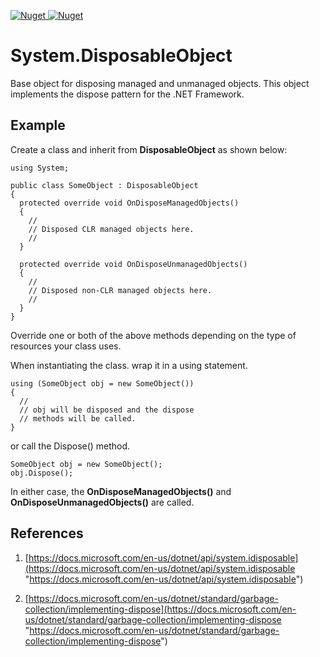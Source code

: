 [![Nuget](https://img.shields.io/nuget/v/System.DisposableObject?label=System.DisposableObject%20-%20NuGet&style=for-the-badge)
![Nuget](https://img.shields.io/nuget/dt/System.DisposableObject?label=Downloads&style=for-the-badge)](https://www.nuget.org/packages/System.DisposableObject/)

# System.DisposableObject
Base object for disposing managed and unmanaged objects. This object implements the dispose pattern for the .NET Framework.

## Example
Create a class and inherit from **DisposableObject** as shown below:

    using System;
    
    public class SomeObject : DisposableObject
    {
      protected override void OnDisposeManagedObjects()
      {
	    //
	    // Disposed CLR managed objects here.
	    //
      }
    
      protected override void OnDisposeUnmanagedObjects()
      {
	    //
	    // Disposed non-CLR managed objects here.
	    //
      }
    }

Override one or both of the above methods depending on the type of resources your class uses.

When instantiating the class. wrap it in a using statement.

    using (SomeObject obj = new SomeObject())
    {
      //
      // obj will be disposed and the dispose
      // methods will be called.
    }

or call the Dispose() method.

    SomeObject obj = new SomeObject();
    obj.Dispose();

In either case, the **OnDisposeManagedObjects()** and **OnDisposeUnmanagedObjects()** are called.

## References

1. [https://docs.microsoft.com/en-us/dotnet/api/system.idisposable](https://docs.microsoft.com/en-us/dotnet/api/system.idisposable "https://docs.microsoft.com/en-us/dotnet/api/system.idisposable")

2. [https://docs.microsoft.com/en-us/dotnet/standard/garbage-collection/implementing-dispose](https://docs.microsoft.com/en-us/dotnet/standard/garbage-collection/implementing-dispose "https://docs.microsoft.com/en-us/dotnet/standard/garbage-collection/implementing-dispose")
